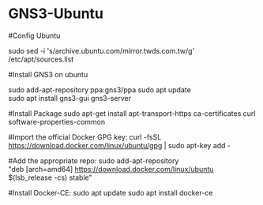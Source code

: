 # GNS3-Ubuntu

#Config Ubuntu

sudo sed -i 's/archive.ubuntu.com/mirror.twds.com.tw/g' /etc/apt/sources.list

#Install GNS3 on ubuntu

sudo add-apt-repository ppa:gns3/ppa
sudo apt update                                
sudo apt install gns3-gui gns3-server

#Install Package
sudo apt-get install apt-transport-https ca-certificates curl software-properties-common

#Import the official Docker GPG key:
curl -fsSL https://download.docker.com/linux/ubuntu/gpg | sudo apt-key add -

#Add the appropriate repo:
sudo add-apt-repository \
"deb [arch=amd64] https://download.docker.com/linux/ubuntu \
   $(lsb_release -cs) stable"

#Install Docker-CE:
sudo apt update
sudo apt install docker-ce



